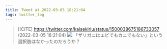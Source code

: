 ```yaml
---
title: Tweet at 2022-03-05 18:21:04
tags: twitter_log
---
```


> [!CITE] https://twitter.com/kaisekiriu/status/1500038675186733057 (2022-03-05 18:21:04)
> ![](https://twitter.com/kaisekiriu/status/1500038675186733057)
> 「ザリガニはエビでもカニでもない」という選択肢はなかったのだろうか？
